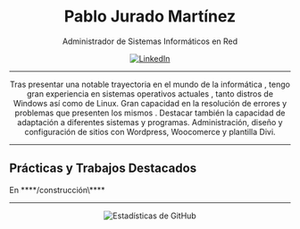 <h1 align="center">Pablo Jurado Martínez</h1>
<p align="center">Administrador de Sistemas Informáticos en Red</p>
<div align="center">
  
[![LinkedIn](https://img.shields.io/badge/-LinkedIn-blue?style=flat-square&logo=Linkedin&logoColor=white&link=https://www.linkedin.com/in/pablo-jurado-1a1a06278/)](https://www.linkedin.com/in/pablo-jurado-1a1a06278/)

</div>

<hr>
<p align="center">
Tras presentar una notable trayectoria en el mundo de la informática , tengo gran experiencia en sistemas operativos actuales , tanto distros de Windows así como de Linux. Gran capacidad en la resolución de errores y problemas que presenten los mismos . Destacar también la capacidad de adaptación  a diferentes sistemas y programas. Administración, diseño y configuración de sitios con Wordpress, Woocomerce y plantilla Divi.
</p>
<hr>
<h2>Prácticas y Trabajos Destacados</h2>

<p>En ****/construcción\****</p>

<hr>

<div align="center">
  
![Estadísticas de GitHub](https://github-readme-stats.vercel.app/api?username=pablojmcontacto&show_icons=true)

</div>




